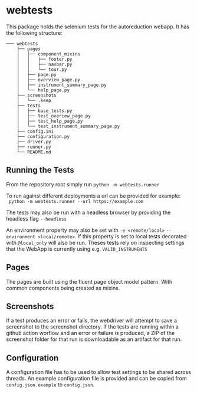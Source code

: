# webtests

This package holds the selenium tests for the autoreduction webapp. It has the following structure:

```
─── webtests
    ├── pages
    │   ├── component_mixins
    │   │   ├── footer.py
    │   │   ├── navbar.py
    │   │   └── tour.py
    │   ├── page.py
    │   ├── overview_page.py
    │   ├── instrument_summary_page.py
    │   └── help_page.py
    ├── screenshots
    │   └── .keep  
    ├── tests
    │   ├── base_tests.py
    │   ├── test_overiew_page.py
    │   ├── test_help_page.py
    │   └── test_instrument_summary_page.py
    ├── config.ini
    ├── configuration.py
    ├── driver.py    
    ├── runner.py
    └── README.md

```
## Running the Tests
From the repository root simply run
`python -m webtests.runner`

To run against different deployments a url can be provided for example:  
` python -m webtests.runner --url https://example.com`

The tests may also be run with a headless browser by providing the headless flag `--headless`

An environment property may also be set with `-e <remote/local>` `--environment <local/remote>`. 
If this property is set to local tests decorated with `@local_only` will also be run. Theses tests
rely on inspecting settings that the WebApp is currently using e.g. `VALID_INSTRUMENTS` 


## Pages
The pages are built using the fluent page object model pattern. With common components being created
as mixins.

## Screenshots
If a test produces an error or fails, the webdriver will attempt to save a screenshot to the 
screenshot directory. If the tests are running within a github action worflow and an error or 
failure is produced, a ZIP of the screenshot folder for that run is downloadable as an artifact for
that run.

## Configuration
A configuration file has to be used to allow test settings to be shared across threads. An example 
configuration file is provided and can be copied from `config.json.example` to `config.json`.
